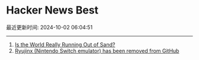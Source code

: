 # Hacker News Best

最近更新时间: 2024-10-02 06:04:51

--- 
1. [Is the World Really Running Out of Sand?](https://practical.engineering/blog/2024/10/1/is-the-world-really-running-out-of-sand) 
2. [Ryujinx (Nintendo Switch emulator) has been removed from GitHub](https://github.com/Ryujinx/Ryujinx) 
